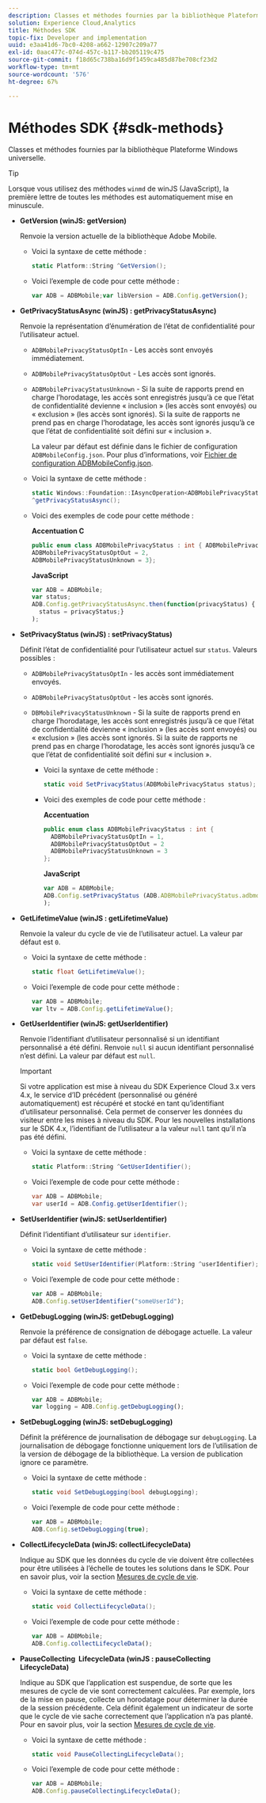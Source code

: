 ```yaml
---
description: Classes et méthodes fournies par la bibliothèque Plateforme Windows universelle.
solution: Experience Cloud,Analytics
title: Méthodes SDK
topic-fix: Developer and implementation
uuid: e3aa41d6-7bc0-4208-a662-12907c209a77
exl-id: 0aac477c-074d-457c-b117-bb205119c475
source-git-commit: f18d65c738ba16d9f1459ca485d87be708cf23d2
workflow-type: tm+mt
source-wordcount: '576'
ht-degree: 67%

---
```


# Méthodes SDK {#sdk-methods}

Classes et méthodes fournies par la bibliothèque Plateforme Windows universelle.

>[!TIP]
>
>Lorsque vous utilisez des méthodes `winmd` de winJS (JavaScript), la première lettre de toutes les méthodes est automatiquement mise en minuscule.

* **GetVersion (winJS: getVersion)**

   Renvoie la version actuelle de la bibliothèque Adobe Mobile.

   * Voici la syntaxe de cette méthode :

      ```csharp
      static Platform::String ^GetVersion();
      ```

   * Voici l’exemple de code pour cette méthode :

      ```js
      var ADB = ADBMobile;var libVersion = ADB.Config.getVersion();
      ```

* **GetPrivacyStatusAsync (winJS) : getPrivacyStatusAsync)**

   Renvoie la représentation d’énumération de l’état de confidentialité pour l’utilisateur actuel.

   * `ADBMobilePrivacyStatusOptIn` - Les accès sont envoyés immédiatement.
   * `ADBMobilePrivacyStatusOptOut` - Les accès sont ignorés.
   * `ADBMobilePrivacyStatusUnknown` - Si la suite de rapports prend en charge l’horodatage, les accès sont enregistrés jusqu’à ce que l’état de confidentialité devienne « inclusion » (les accès sont envoyés) ou « exclusion » (les accès sont ignorés). Si la suite de rapports ne prend pas en charge l’horodatage, les accès sont ignorés jusqu’à ce que l’état de confidentialité soit défini sur « inclusion ».

      La valeur par défaut est définie dans le fichier de configuration `ADBMobileConfig.json`. Pour plus d’informations, voir [Fichier de configuration ADBMobileConfig.json](/help/universal-windows/c-configuration/c.json.md).

   * Voici la syntaxe de cette méthode :

      ```csharp
      static Windows::Foundation::IAsyncOperation<ADBMobilePrivacyStatus>
      ^getPrivacyStatusAsync();
      ```

   * Voici des exemples de code pour cette méthode :

      **Accentuation C**

      ```csharp
      public enum class ADBMobilePrivacyStatus : int { ADBMobilePrivacyStatusOptIn = 1, 
      ADBMobilePrivacyStatusOptOut = 2, 
      ADBMobilePrivacyStatusUnknown = 3};
      ```

      **JavaScript**

      ```javascript
      var ADB = ADBMobile;
      var status;
      ADB.Config.getPrivacyStatusAsync.then(function(privacyStatus) {
        status = privacyStatus;}
      );
      ```

* **SetPrivacyStatus (winJS) : setPrivacyStatus)**

   Définit l’état de confidentialité pour l’utilisateur actuel sur `status`. Valeurs possibles :
   * `ADBMobilePrivacyStatusOptIn` - les accès sont immédiatement envoyés.
   * `ADBMobilePrivacyStatusOptOut` - les accès sont ignorés.
   * `DBMobilePrivacyStatusUnknown` - Si la suite de rapports prend en charge l’horodatage, les accès sont enregistrés jusqu’à ce que l’état de confidentialité devienne « inclusion » (les accès sont envoyés) ou « exclusion » (les accès sont ignorés. Si la suite de rapports ne prend pas en charge l’horodatage, les accès sont ignorés jusqu’à ce que l’état de confidentialité soit défini sur « inclusion ».

      * Voici la syntaxe de cette méthode :

         ```csharp
         static void SetPrivacyStatus(ADBMobilePrivacyStatus status);
         ```

      * Voici des exemples de code pour cette méthode :

         **Accentuation**

         ```csharp
         public enum class ADBMobilePrivacyStatus : int { 
           ADBMobilePrivacyStatusOptIn = 1, 
           ADBMobilePrivacyStatusOptOut = 2
           ADBMobilePrivacyStatusUnknown = 3
         };
         ```

         **JavaScript**

         ```js
         var ADB = ADBMobile;
         ADB.Config.setPrivacyStatus (ADB.ADBMobilePrivacyStatus.adbmobilePrivacyStatusOptIn
         );
         ```

* **GetLifetimeValue (winJS : getLifetimeValue)**

   Renvoie la valeur du cycle de vie de l’utilisateur actuel. La valeur par défaut est `0`.

   * Voici la syntaxe de cette méthode :

      ```csharp
      static float GetLifetimeValue(); 
      ```

   * Voici l’exemple de code pour cette méthode :

      ```js
      var ADB = ADBMobile;
      var ltv = ADB.Config.getLifetimeValue();
      ```

* **GetUserIdentifier (winJS: getUserIdentifier)**

   Renvoie l’identifiant d’utilisateur personnalisé si un identifiant personnalisé a été défini. Renvoie `null` si aucun identifiant personnalisé n’est défini.
La valeur par défaut est `null`.

   >[!IMPORTANT]
   >
   >Si votre application est mise à niveau du SDK Experience Cloud 3.x vers 4.x, le service d’ID précédent (personnalisé ou généré automatiquement) est récupéré et stocké en tant qu’identifiant d’utilisateur personnalisé. Cela permet de conserver les données du visiteur entre les mises à niveau du SDK. Pour les nouvelles installations sur le SDK 4.x, l’identifiant de l’utilisateur a la valeur `null` tant qu’il n’a pas été défini.

   * Voici la syntaxe de cette méthode :

      ```csharp
      static Platform::String ^GetUserIdentifier(); 
      ```

   * Voici l’exemple de code pour cette méthode :

      ```csharp
      var ADB = ADBMobile;
      var userId = ADB.Config.getUserIdentifier(); 
      ```

* **SetUserIdentifier (winJS: setUserIdentifier)**

   Définit l’identifiant d’utilisateur sur `identifier`.

   * Voici la syntaxe de cette méthode :

      ```csharp
      static void SetUserIdentifier(Platform::String ^userIdentifier); 
      ```

   * Voici l’exemple de code pour cette méthode :

      ```javascript
      var ADB = ADBMobile;
      ADB.Config.setUserIdentifier("someUserId");
      ```

* **GetDebugLogging (winJS: getDebugLogging)**

   Renvoie la préférence de consignation de débogage actuelle. La valeur par défaut est `false`.

   * Voici la syntaxe de cette méthode :

      ```csharp
      static bool GetDebugLogging();
      ```

   * Voici l’exemple de code pour cette méthode :

      ```javascript
      var ADB = ADBMobile;
      var logging = ADB.Config.getDebugLogging();
      ```

* **SetDebugLogging (winJS: setDebugLogging)**

   Définit la préférence de journalisation de débogage sur `debugLogging`. La journalisation de débogage fonctionne uniquement lors de l’utilisation de la version de débogage de la bibliothèque. La version de publication ignore ce paramètre.

   * Voici la syntaxe de cette méthode :

      ```csharp
      static void SetDebugLogging(bool debugLogging);
      ```

   * Voici l’exemple de code pour cette méthode :

      ```js
      var ADB = ADBMobile;
      ADB.Config.setDebugLogging(true);
      ```

* **CollectLifecycleData (winJS: collectLifecycleData)**

   Indique au SDK que les données du cycle de vie doivent être collectées pour être utilisées à l’échelle de toutes les solutions dans le SDK. Pour en savoir plus, voir la section [Mesures de cycle de vie](/help/universal-windows/metrics.md).

   * Voici la syntaxe de cette méthode :

      ```csharp
      static void CollectLifecycleData();
      ```

   * Voici l’exemple de code pour cette méthode :

      ```js
      var ADB = ADBMobile;
      ADB.Config.collectLifecycleData();
      ```

* **PauseCollecting &#x200B; LifecycleData (winJS : pauseCollecting &#x200B; LifecycleData)**

   Indique au SDK que l’application est suspendue, de sorte que les mesures de cycle de vie sont correctement calculées. Par exemple, lors de la mise en pause, collecte un horodatage pour déterminer la durée de la session précédente. Cela définit également un indicateur de sorte que le cycle de vie sache correctement que l’application n’a pas planté. Pour en savoir plus, voir la section [Mesures de cycle de vie](/help/universal-windows/metrics.md).

   * Voici la syntaxe de cette méthode :

      ```csharp
      static void PauseCollectingLifecycleData();
      ```

   * Voici l’exemple de code pour cette méthode :

      ```js
      var ADB = ADBMobile;
      ADB.Config.pauseCollectingLifecycleData(); 
      ```

